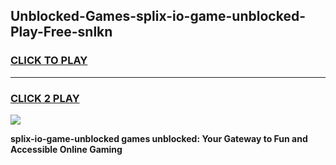 
## Unblocked-Games-splix-io-game-unblocked-Play-Free-snlkn
<h3>
<a href="https://premium76.site?title=splix-io-game-unblocked&ref=20A">CLICK TO PLAY</a></h3>
<hr>

<h3>
<a href="https://premium76.site?title=splix-io-game-unblocked&ref=20A">CLICK 2 PLAY</a>
  
</h3>

<a href="https://premium76.site?title=splix-io-game-unblocked&ref=20A"><img src="https://clearcache.store/games.png"></a>


**splix-io-game-unblocked games unblocked: Your Gateway to Fun and Accessible Online Gaming**
